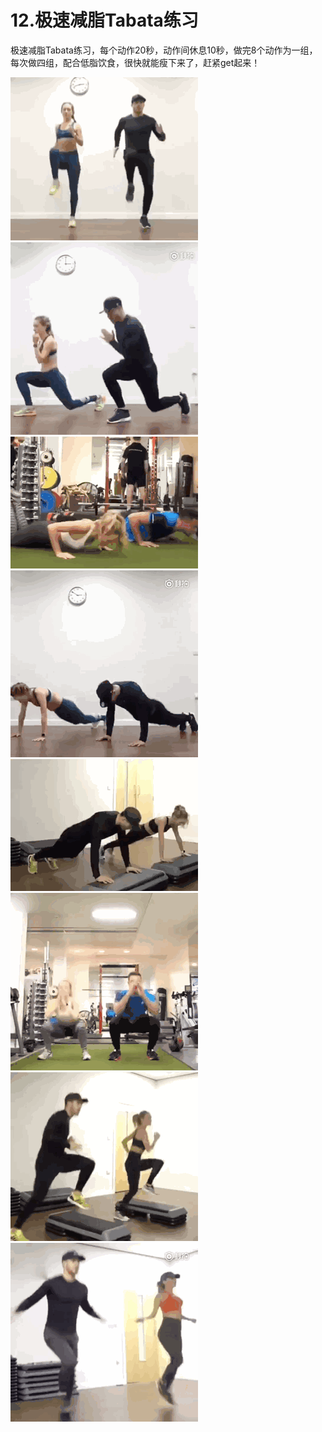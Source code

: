 # 12.极速减脂Tabata练习

极速减脂Tabata练习，每个动作20秒，动作间休息10秒，做完8个动作为一组，每次做四组，配合低脂饮食，很快就能瘦下来了，赶紧get起来！

![](1.gif)
![](2.gif)
![](3.gif)
![](4.gif)
![](5.gif)
![](6.gif)
![](7.gif)
![](8.gif)